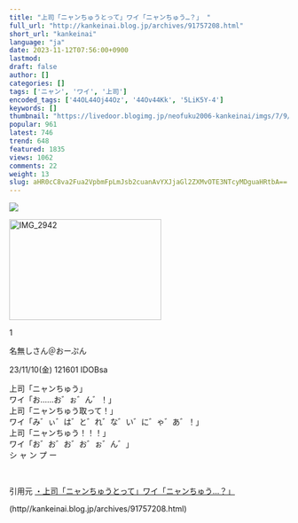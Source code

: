 ```yaml
---
title: "上司「ニャンちゅうとって」ワイ「ニャンちゅう…？」 "
full_url: "http://kankeinai.blog.jp/archives/91757208.html"
short_url: "kankeinai"
language: "ja"
date: 2023-11-12T07:56:00+0900
lastmod: 
draft: false
author: []
categories: []
tags: ['ニャン', 'ワイ', '上司']
encoded_tags: ['44OL44Oj44Oz', '44Ov44Kk', '5LiK5Y-4']
keywords: []
thumbnail: "https://livedoor.blogimg.jp/neofuku2006-kankeinai/imgs/7/9/79b5cccd.jpg"
popular: 961
latest: 746
trend: 648
featured: 1835
views: 1062
comments: 22
weight: 13
slug: aHR0cC8va2Fua2VpbmFpLmJsb2cuanAvYXJjaGl2ZXMvOTE3NTcyMDguaHRtbA==
---
```


![](https://livedoor.blogimg.jp/neofuku2006-kankeinai/imgs/7/9/79b5cccd.jpg)

<div><img src='https//livedoor.blogimg.jp/neofuku2006-kankeinai/imgs/7/9/79b5cccd.jpg' width='274' height='182' alt='IMG_2942' id='108545911' class='pict'><br><p class='t_h'>1 <p>名無しさん＠おーぷん</p> <p> 23/11/10(金) 121601 IDOBsa</p></p> <p class='t_b'> 上司「ニャンちゅう」<br>ワイ「お……お゛ぉ゛ん゛！」<br>上司「ニャンちゅう取って！」<br>ワイ「み゛ぃ゛は゛と゛れ゛な゛い゛に゛ゃ゛あ゛！」<br>上司「ニャンちゅう！！！」<br>ワイ「お゛お゛お゛お゛ぉ゛ん゛」<br>シ ャ ン プ ー </p><br> <p>引用元 <a href='http//2chspa.com/thread/livejupiter/1699586161' target='_blank'>・</a><a href='https//hayabusa.open2ch.net/test/read.cgi/livejupiter/1699586161/' target='_blank'>上司「ニャンちゅうとって」ワイ「ニャンちゅう…？」</a></p></div>

(http//kankeinai.blog.jp/archives/91757208.html)
